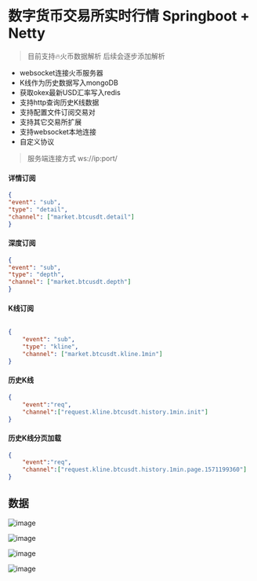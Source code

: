 # 数字货币交易所实时行情 Springboot + Netty

> 目前支持🔥火币数据解析 后续会逐步添加解析

- websocket连接火币服务器
- K线作为历史数据写入mongoDB
- 获取okex最新USD汇率写入redis
- 支持http查询历史K线数据
- 支持配置文件订阅交易对
- 支持其它交易所扩展
- 支持websocket本地连接
- 自定义协议


> 服务端连接方式  ws://ip:port/

#### 详情订阅
```json
{
"event": "sub",
"type": "detail",
"channel": ["market.btcusdt.detail"]
}
```

#### 深度订阅
```json
{
"event": "sub",
"type": "depth",
"channel": ["market.btcusdt.depth"]
}
```
#### K线订阅
```json

{
    "event": "sub",
    "type": "kline",
    "channel": ["market.btcusdt.kline.1min"]
}
```


#### 历史K线
```json
{
	"event":"req",
	"channel":["request.kline.btcusdt.history.1min.init"]
}
```

#### 历史K线分页加载
```json
{
    "event":"req",
    "channel":["request.kline.btcusdt.history.1min.page.1571199360"]
}
```



## 数据
![image](https://github.com/wangbinzero/zeus/blob/master/image/deal.png)

![image](https://github.com/wangbinzero/zeus/blob/master/image/depth.png)

![image](https://github.com/wangbinzero/zeus/blob/master/image/kline.png)

![image](https://github.com/wangbinzero/zeus/blob/master/image/http_kline.png)


